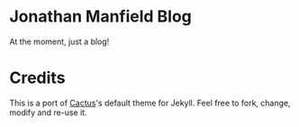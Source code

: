 # Jonathan Manfield Blog

At the moment, just a blog! 

# Credits

This is a port of [Cactus](https://github.com/koenbok/Cactus)'s default theme for Jekyll.
Feel free to fork, change, modify and re-use it.